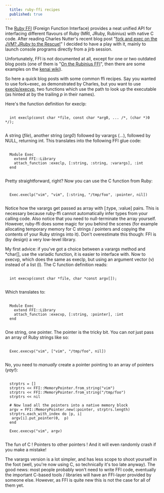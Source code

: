 ```yaml
---
  title: ruby-ffi recipes
  published: true
---
```




The [Ruby FFI](http://kenai.com/projects/ruby-ffi) (Foreign Function Interface) provides a neat unified
API for interfacing different flavours of Ruby (MRI, JRuby, Rubinius) with native C code. After
reading Charles Nutter's recent blog post "[fork and exec on the JVM? JRuby to the Rescue!](http://blog.headius.com/2009/05/fork-and-exec-on-jvm-jruby-to-rescue.html)" 
I decided to have a play with it, mainly to launch console programs directly from a jirb session.

Unfortunately, FFI is not documented at all, except for one or two outdated
blog posts (one of them is "[On the Rubinius FFI](http://lifegoo.pluskid.org/?p=370)", then there are some examples on
the [kenai wiki](http://kenai.com/projects/ruby-ffi/pages/Examples)).

So here a quick blog posts with some common ffi recipes. Say you wanted to use fork+exec, as demonstrated by
Charles, but you want to use [execlp/execvp](http://www.opengroup.org/onlinepubs/009695399/functions/execlp.html), 
two functions which use the path to look up the executable (as hinted at by the trailing *p* in their names).

Here's the function definition for execlp:

<pre>
  <code class="c++">
  int execlp(const char *file, const char *arg0, ... /*, (char *)0 */);
  </code>
</pre>

A string (*file*), another string (*arg0*) followed by varargs (...), followed by NULL, returning int.
This translates into the following FFI glue code:

<pre>
  <code>
  Module Exec
    extend FFI::Library
    attach_function :execlp, [:string, :string, :varargs], :int        
  end
  </code>
</pre>

Pretty straightforward, right? Now you can use the C function from Ruby:

<pre>
  <code>
  Exec.execlp("vim", "vim", [:string, "/tmp/foo", :pointer, nil])
  </code>
</pre>

Notice how the varargs get passed as array with [:type, :value] pairs. This is necessary because ruby-ffi cannot
automatically infer types from your calling code. Also notice that you need to null-terminate the array yourself. 
However, ruby-ffi does some magic for you behind the scenes (for example allocating temporary memory for C strings /
pointers and copying the contents of your Ruby strings into it). Don't overestimate this though: FFI is (by design)
a very low-level library.

My first advice: if you've got a choice between a varargs method and *char[], use the variadic function, it is easier 
to interface with. Now to execvp, which does the same as execlp, but using an argument vector (v) instead of a 
list (l). The C function definition reads:

<pre>
  <code>
  int execvp(const char *file, char *const argv[]);
  </code>
</pre>      
  
  
Which translates to:

<pre>
  <code>
  Module Exec
    extend FFI::Library
    attach_function :execvp, [:string, :pointer], :int
  end
  </code>
</pre>
  
One string, one pointer. The pointer is the tricky bit. You can *not* just pass an array of Ruby strings like so:

<pre>
  <code>
  Exec.execvp("vim", ["vim", "/tmp/foo", nil]) 
  </code>
</pre>
    
No, you need to *manually* create a pointer pointing to an array of pointers (*yay!*):

<pre>
  <code class="ruby">
  strptrs = []
  strptrs << FFI::MemoryPointer.from_string("vim")
  strptrs << FFI::MemoryPointer.from_string("/tmp/foo")
  strptrs << nil

  # Now load all the pointers into a native memory block
  argv = FFI::MemoryPointer.new(:pointer, strptrs.length)
  strptrs.each_with_index do |p, i|
   argv[i].put_pointer(0,  p)
  end

  Exec.execvp("vim", argv)
  </code>
</pre>

The fun of C ! Pointers to other pointers ! And it will even randomly crash if you make a mistake! 

The varargs version is a lot simpler, and has less scope to shoot yourself in the foot (well, you're now using C,
so technically it's too late anyway). The good news: most people probably won't need to write FFI code, eventually the
important C-based tools / libraries will have an FFI-layer provided by someone else. However, as FFI is quite new this
is not the case for all of them yet.
